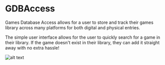 # GDBAccess

Games Database Access allows for a user to store and track their games library across many platforms for both digital and physical entries.

The simple user interface allows for the user to quickly search for a game in their library. If the game doesn't exist in their library, they can add it straight away with no extra hassle!

![alt text](Documentation/GDBAccess_Example.png "Example")